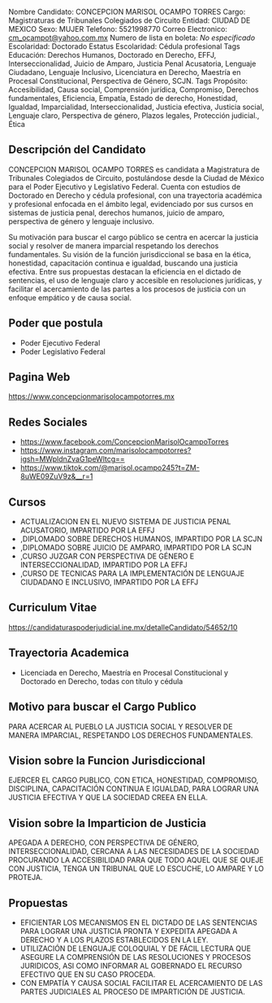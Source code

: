Nombre Candidato: CONCEPCION MARISOL OCAMPO TORRES
Cargo: Magistraturas de Tribunales Colegiados de Circuito
Entidad: CIUDAD DE MEXICO
Sexo: MUJER
Telefono: 5521998770
Correo Electronico: cm_ocampot@yahoo.com.mx
Numero de lista en boleta: *No especificado*
Escolaridad: Doctorado
Estatus Escolaridad: Cédula profesional
Tags Educación: Derechos Humanos, Doctorado en Derecho, EFFJ, Interseccionalidad, Juicio de Amparo, Justicia Penal Acusatoria, Lenguaje Ciudadano, Lenguaje Inclusivo, Licenciatura en Derecho, Maestría en Procesal Constitucional, Perspectiva de Género, SCJN.
Tags Propósito: Accesibilidad, Causa social, Comprensión jurídica, Compromiso, Derechos fundamentales, Eficiencia, Empatía, Estado de derecho, Honestidad, Igualdad, Imparcialidad, Interseccionalidad, Justicia efectiva, Justicia social, Lenguaje claro, Perspectiva de género, Plazos legales, Protección judicial., Ética


## Descripción del Candidato 

CONCEPCION MARISOL OCAMPO TORRES es candidata a Magistratura de Tribunales Colegiados de Circuito, postulándose desde la Ciudad de México para el Poder Ejecutivo y Legislativo Federal. Cuenta con estudios de Doctorado en Derecho y cédula profesional, con una trayectoria académica y profesional enfocada en el ámbito legal, evidenciado por sus cursos en sistemas de justicia penal, derechos humanos, juicio de amparo, perspectiva de género y lenguaje inclusivo.

Su motivación para buscar el cargo público se centra en acercar la justicia social y resolver de manera imparcial respetando los derechos fundamentales. Su visión de la función jurisdiccional se basa en la ética, honestidad, capacitación continua e igualdad, buscando una justicia efectiva. Entre sus propuestas destacan la eficiencia en el dictado de sentencias, el uso de lenguaje claro y accesible en resoluciones jurídicas, y facilitar el acercamiento de las partes a los procesos de justicia con un enfoque empático y de causa social.


## Poder que postula

- Poder Ejecutivo Federal
- Poder Legislativo Federal


## Pagina Web

https://www.concepcionmarisolocampotorres.mx


## Redes Sociales

- https://www.facebook.com/ConcepcionMarisolOcampoTorres
- https://www.instagram.com/marisolocampotorres?igsh=MWpldnZvaG1peWltcg==
- https://www.tiktok.com/@marisol.ocampo245?t=ZM-8uWE09ZuV9z&__r=1


## Cursos

- ACTUALIZACION EN EL NUEVO SISTEMA DE JUSTICIA PENAL ACUSATORIO, IMPARTIDO POR LA EFFJ
- ,DIPLOMADO SOBRE DERECHOS HUMANOS, IMPARTIDO POR LA SCJN
- ,DIPLOMADO SOBRE JUICIO DE AMPARO, IMPARTIDO POR LA SCJN
- ,CURSO JUZGAR CON PERSPECTIVA DE GÉNERO E INTERSECCIONALIDAD, IMPARTIDO POR LA EFFJ
- ,CURSO DE TECNICAS PARA LA IMPLEMENTACIÓN DE LENGUAJE CIUDADANO E INCLUSIVO, IMPARTIDO POR LA EFFJ


## Curriculum Vitae

https://candidaturaspoderjudicial.ine.mx/detalleCandidato/54652/10


## Trayectoria Academica

- Licenciada en Derecho, Maestría en Procesal Constitucional y Doctorado en Derecho, todas con título y cédula


## Motivo para buscar el Cargo Publico

PARA ACERCAR AL PUEBLO LA JUSTICIA SOCIAL Y RESOLVER DE MANERA IMPARCIAL, RESPETANDO LOS DERECHOS FUNDAMENTALES.


## Vision sobre la Funcion Jurisdiccional

EJERCER EL CARGO PUBLICO, CON ETICA, HONESTIDAD, COMPROMISO, DISCIPLINA, CAPACITACIÓN CONTINUA E IGUALDAD, PARA LOGRAR UNA JUSTICIA EFECTIVA Y QUE LA SOCIEDAD CREEA EN ELLA.


## Vision sobre la Imparticion de Justicia

APEGADA A DERECHO, CON PERSPECTIVA DE GÉNERO, INTERSECCIONALIDAD, CERCANA A LAS NECESIDADES DE LA SOCIEDAD PROCURANDO LA ACCESIBILIDAD PARA QUE TODO AQUEL QUE SE QUEJE CON JUSTICIA, TENGA UN TRIBUNAL QUE LO ESCUCHE, LO AMPARE Y LO PROTEJA.


## Propuestas

- EFICIENTAR LOS MECANISMOS EN EL DICTADO DE LAS SENTENCIAS PARA LOGRAR UNA JUSTICIA PRONTA Y EXPEDITA APEGADA A DERECHO Y A LOS PLAZOS ESTABLECIDOS EN LA LEY.
- UTILIZACIÓN DE LENGUAJE COLOQUIAL Y DE FÁCIL LECTURA QUE ASEGURE LA COMPRENSIÓN DE LAS RESOLUCIONES Y PROCESOS JURIDICOS, ASI COMO INFORMAR AL GOBERNADO EL RECURSO EFECTIVO QUE EN SU CASO PROCEDA.
- CON EMPATÍA Y CAUSA SOCIAL FACILITAR EL ACERCAMIENTO DE LAS PARTES JUDICIALES AL PROCESO DE IMPARTICIÓN DE JUSTICIA.

